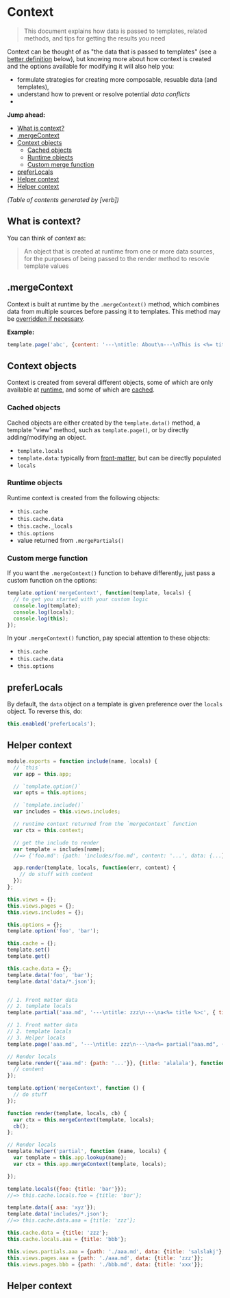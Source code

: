 # Context

> This document explains how data is passed to templates, related methods, and tips for getting the results you need

Context can be thought of as "the data that is passed to templates" (see a [better definition](#what-is-context) below), but knowing more about how context is created and the options available for modifying it will also help you:

- formulate strategies for creating more composable, resuable data (and templates),
- understand how to prevent or resolve potential _data conflicts_
-

**Jump ahead:**

<!-- toc -->

- [What is context?](#what-is-context-)
- [.mergeContext](#-mergecontext)
- [Context objects](#context-objects)
  * [Cached objects](#cached-objects)
  * [Runtime objects](#runtime-objects)
  * [Custom merge function](#custom-merge-function)
- [preferLocals](#preferlocals)
- [Helper context](#helper-context)
- [Helper context](#helper-context)

_(Table of contents generated by [verb])_

<!-- tocstop -->

## What is context?

You can think of _context_ as:

 > An object that is created at runtime from one or more data sources, for the purposes of being passed to the render method to resovle template values


## .mergeContext

Context is built at runtime by the `.mergeContext()` method, which combines data from multiple sources before passing it to templates. This method may be [overridden if necessary](#custom-merge-function).

**Example:**

```js
template.page('abc', {content: '---\ntitle: About\n---\nThis is <%= title %>.' }, {title: 'Home'});
```


## Context objects

Context is created from several different objects, some of which are only available at [runtime](#runtime-objects), and some of which are [cached](#cached-objects).


### Cached objects

Cached objects are either created by the `template.data()` method, a template "view" method, such as `template.page()`, or by directly adding/modifying an object.

  - `template.locals`
  - `template.data`: typically from [front-matter](), but can be directly populated
  - `locals`


### Runtime objects

Runtime context is created from the following objects:


  - `this.cache`
  - `this.cache.data`
  - `this.cache._locals`
  - `this.options`
  - value returned from `.mergePartials()`


### Custom merge function

If you want the `.mergeContext()` function to behave differently, just pass a custom function on the options:

```js
template.option('mergeContext', function(template, locals) {
  // to get you started with your custom logic
  console.log(template);
  console.log(locals);
  console.log(this);
});
```

In your `.mergeContext()` function, pay special attention to these objects:

  - `this.cache`
  - `this.cache.data`
  - `this.options`


## preferLocals

By default, the `data` object on a template is given preference over the `locals` object. To reverse this, do:

```js
this.enabled('preferLocals');
```

## Helper context

```js
module.exports = function include(name, locals) {
  // `this`
  var app = this.app;

  // `template.option()`
  var opts = this.options;

  // `template.include()`
  var includes = this.views.includes;

  // runtime context returned from the `mergeContext` function
  var ctx = this.context;

  // get the include to render
  var template = includes[name];
  //=> {'foo.md': {path: 'includes/foo.md', content: '...', data: {...}}}

  app.render(template, locals, function(err, content) {
    // do stuff with content
  });
};
```
```js
this.views = {};
this.views.pages = {};
this.views.includes = {};

this.options = {};
template.option('foo', 'bar');

this.cache = {};
template.set()
template.get()

this.cache.data = {};
template.data('foo', 'bar');
template.data('data/*.json');


// 1. Front matter data
// 2. template locals
template.partial('aaa.md', '---\ntitle: zzz\n---\na<%= title %>c', { title: 'aaa'});

// 1. Front matter data
// 2. template locals
// 3. Helper locals
template.page('aaa.md', '---\ntitle: zzz\n---\na<%= partial("aaa.md", {title: "blah"}) %>c', { title: 'bbb'});

// Render locals
template.render({'aaa.md': {path: '...'}}, {title: 'alalala'}, function (err, content) {
  // content
});

template.option('mergeContext', function () {
  // do stuff
});

function render(template, locals, cb) {
  var ctx = this.mergeContext(template, locals);
  cb();
};

// Render locals
template.helper('partial', function (name, locals) {
  var template = this.app.lookup(name);
  var ctx = this.app.mergeContext(template, locals);

});

template.locals({foo: {title: 'bar'}});
//=> this.cache.locals.foo = {title: 'bar'};

template.data({ aaa: 'xyz'});
template.data('includes/*.json');
//=> this.cache.data.aaa = {title: 'zzz'};

this.cache.data = {title: 'zzz'};
this.cache.locals.aaa = {title: 'bbb'};

this.views.partials.aaa = {path: './aaa.md', data: {title: 'salslakj'}, locals: {title: 'aaa'}};
this.views.pages.aaa = {path: './aaa.md', data: {title: 'zzz'}};
this.views.pages.bbb = {path: './bbb.md', data: {title: 'xxx'}};
```


## Helper context